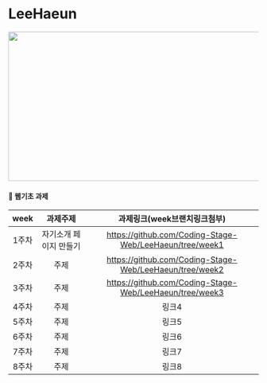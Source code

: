 # LeeHaeun
<img src="https://user-images.githubusercontent.com/93020734/224773474-8803e061-9013-42eb-ae76-c595e1a7263a.png" width="600" height="300" />

#### 🐥 웹기초 과제

|**week**|과제주제|과제링크(week브랜치링크첨부)|
|:---:|:---:|:---:|
|1주차|자기소개 페이지 만들기|https://github.com/Coding-Stage-Web/LeeHaeun/tree/week1|
|2주차|주제|https://github.com/Coding-Stage-Web/LeeHaeun/tree/week2|
|3주차|주제|https://github.com/Coding-Stage-Web/LeeHaeun/tree/week3|
|4주차|주제|링크4|
|5주차|주제|링크5|
|6주차|주제|링크6|
|7주차|주제|링크7|
|8주차|주제|링크8|
